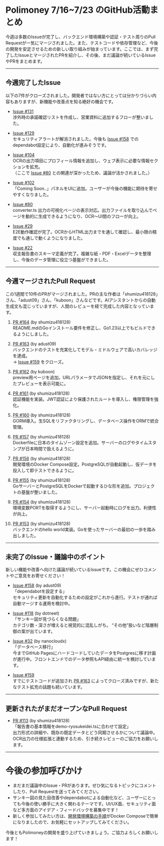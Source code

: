 # Polimoney 7/16~7/23 のGitHub活動まとめ

今週は多数のIssueが完了し、バックエンド環境構築や認証・テスト周りのPull Requestが一気にマージされました。また、テストコードや依存管理など、今後の開発を安定させるための新しい取り組みが始まっています。ここでは、まず完了したIssueとマージされたPRを紹介し、その後、まだ議論が続いているIssueやPRをまとめます。

---

## 今週完了したIssue

以下の7件がクローズされました。開発者ではない方にとっては分かりづらい内容もありますが、新機能や改善点を知る絶好の機会です。

- [Issue #131](https://github.com/digitaldemocracy2030/polimoney/issues/131)  
  渉外時の承諾確認リストを作成し、営業資料に追加するフローが整いました。

- [Issue #129](https://github.com/digitaldemocracy2030/polimoney/issues/129)  
  セキュリティアラートが解消されました。今後も [Issue #158](https://github.com/digitaldemocracy2030/polimoney/issues/158) でのdependabot設定により、自動化が進みそうです。

- [Issue #104](https://github.com/digitaldemocracy2030/polimoney/issues/104)  
  OCRの出力項目にプロフィール情報を追加し、ウェブ表示に必要な情報セクションを拡充。  
  （ここで [Issue #80](https://github.com/digitaldemocracy2030/polimoney/issues/80) との関連が深かったため、議論が活かされました。）

- [Issue #102](https://github.com/digitaldemocracy2030/polimoney/issues/102)  
  「Coming Soon..」パネルをUIに追加。ユーザーが今後の機能に期待を寄せやすくなりました。

- [Issue #80](https://github.com/digitaldemocracy2030/polimoney/issues/80)  
  converter.ts 出力の可視化ページの表示対応。出力ファイルを取り込んでページを動的に生成できるようになり、OCR～UI間のフローが向上。

- [Issue #29](https://github.com/digitaldemocracy2030/polimoney/issues/29)  
  E2E動作確認が完了。OCRからHTML出力までを通して確認し、最小限の精度でも通しで動くようになりました。

- [Issue #22](https://github.com/digitaldemocracy2030/polimoney/issues/22)  
  収支報告書のスキーマ定義が完了。複雑な紙・PDF・Excelデータを整理し、今後のデータ管理に役立つ基盤ができました。

---

## 今週マージされたPull Request

この1週間で10件のPRがマージされました。PRの主な作者は「shumizu418128」さん、「adust09」さん、「kuboon」さんなどです。AIアシスタントからの自動生成文も混じっていますが、人間のレビューを経て完成した内容となっています。

1. [PR #164](https://github.com/digitaldemocracy2030/polimoney/pull/164) (by shumizu418128)  
   README.mdのGoインストール要件を修正し、Go1.23以上でもビルドできるようにしました。

2. [PR #163](https://github.com/digitaldemocracy2030/polimoney/pull/163) (by adust09)  
   バックエンドのテストを充実化してモデル・ミドルウェアで高いカバレッジを達成。  
   → [Issue #159](https://github.com/digitaldemocracy2030/polimoney/issues/159) をクローズ。

3. [PR #162](https://github.com/digitaldemocracy2030/polimoney/pull/162) (by kuboon)  
   preview用ページを追加。URLパラメータでJSONを指定し、それを元にしたプレビューを表示可能に。

4. [PR #161](https://github.com/digitaldemocracy2030/polimoney/pull/161) (by shumizu418128)  
   認証機能を実装。JWT認証により保護されたルートを導入し、権限管理を強化。

5. [PR #160](https://github.com/digitaldemocracy2030/polimoney/pull/160) (by shumizu418128)  
   GORM導入。生SQLをリファクタリングし、データベース操作をORMで統合管理。

6. [PR #157](https://github.com/digitaldemocracy2030/polimoney/pull/157) (by shumizu418128)  
   Dockerfileに日本のタイムゾーン設定を追加。サーバーのログやタイムスタンプが日本時間で扱えるように。

7. [PR #156](https://github.com/digitaldemocracy2030/polimoney/pull/156) (by shumizu418128)  
   開発環境のDocker Compose設定。PostgreSQLが自動起動し、仮データを投入して即テストできるように。

8. [PR #155](https://github.com/digitaldemocracy2030/polimoney/pull/155) (by shumizu418128)  
   GoサーバーとPostgreSQLをDockerで起動するひな形を追加。プロジェクトの基盤が整いました。

9. [PR #154](https://github.com/digitaldemocracy2030/polimoney/pull/154) (by shumizu418128)  
   環境変数PORTを取得するようにし、サーバー起動時にログを出力。利便性が向上。

10. [PR #153](https://github.com/digitaldemocracy2030/polimoney/pull/153) (by shumizu418128)  
    バックエンドのhello world実装。Goを使ったサーバーの最初の一歩を踏み出しました。

---

## 未完了のIssue・議論中のポイント

新しい機能や改善へ向けた議論が続いているIssueです。この機会にぜひコメントやご意見をお寄せください！

- [Issue #158](https://github.com/digitaldemocracy2030/polimoney/issues/158) (by adust09)  
  「dependabotを設定する」  
  セキュリティ更新を自動化するための設定がこれから進行。テストが通れば自動マージする運用を検討中。

- [Issue #118](https://github.com/digitaldemocracy2030/polimoney/issues/118) (by dotneet)  
  「サンキー図が見づらくなる問題」  
  カテゴリ数・深さが増えると視覚的に混乱しがち。 “その他”扱いなど階層制御の案が出ています。

- [Issue #32](https://github.com/digitaldemocracy2030/polimoney/issues/32) (by nanocloudx)  
  「データベース移行」  
  今までGitHub PagesにハードコードしていたデータをPostgresに移す計画が進行中。フロントエンドでのデータ参照もAPI経由に統一を検討しています。

- [Issue #159](https://github.com/digitaldemocracy2030/polimoney/issues/159)  
  すでにテストコードが追加され [PR #163](https://github.com/digitaldemocracy2030/polimoney/pull/163) によってクローズ済みですが、新たなテスト拡充の話題も続いています。

---

## 更新されたがまだオープンなPull Request

- [PR #113](https://github.com/digitaldemocracy2030/polimoney/pull/113) (by shumizu418128)  
  「報告書の基本情報をdemo-ryosukeidei.tsに合わせて設定」  
  出力形式の詳細や、既存の既定データとどう同期させるかについて議論中。OCR出力の仕様拡張と連動するため、引き続きレビューのご協力をお願いします。

---

# 今後の参加呼びかけ

- まだまだ議論中のIssue・PRがあります。ぜひ気になるトピックにコメントしたり、Pull Requestを送ってみてください。  
- サンキー図の見た目改善やdependabotによる自動化など、ユーザーにとっても今後の使い勝手に大きく関わるテーマです。UI/UX面、セキュリティ面など多方面のアイデア・フィードバックを募集中です！  
- 新しく参加してみたい方は、[開発環境構築の手順](https://github.com/digitaldemocracy2030/polimoney/pull/156)がDocker Composeで簡単になりましたので、お気軽にセットアップしてみてください。

今後ともPolimoneyの開発を盛り上げていきましょう。ご協力よろしくお願いします！